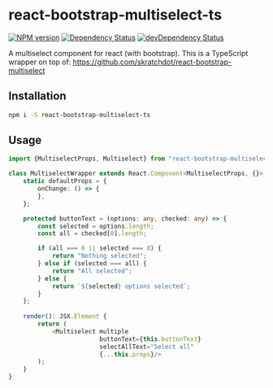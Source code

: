 # react-bootstrap-multiselect-ts
[![NPM version](https://badge.fury.io/js/react-bootstrap-multiselect-ts.svg)](http://badge.fury.io/js/react-bootstrap-multiselect-ts)
[![Dependency Status](https://david-dm.org/skratchdot/react-bootstrap-multiselect-ts.svg)](https://david-dm.org/skratchdot/react-bootstrap-multiselect-ts)
[![devDependency Status](https://david-dm.org/urakozz/react-bootstrap-multiselect-ts/dev-status.svg)](https://david-dm.org/urakozz/react-bootstrap-multiselect-ts#info=devDependencies)

A multiselect component for react (with bootstrap). This is a TypeScript wrapper on top of: https://github.com/skratchdot/react-bootstrap-multiselect

## Installation

```bash
npm i -S react-bootstrap-multiselect-ts
```

## Usage

```typescript jsx
import {MultiselectProps, Multiselect} from "react-bootstrap-multiselect-ts";

class MultiselectWrapper extends React.Component<MultiselectProps, {}> {
    static defaultProps = {
        onChange: () => {
        },
    };

    protected buttonText = (options: any, checked: any) => {
        const selected = options.length;
        const all = checked[0].length;

        if (all === 0 || selected === 0) {
            return "Nothing selected";
        } else if (selected === all) {
            return "All selected";
        } else {
            return `${selected} options selected`;
        }
    };
    
    render(): JSX.Element {
        return (
            <Multiselect multiple
                         buttonText={this.buttonText}
                         selectAllText="Select all"
                         {...this.props}/>
        );
    }
}

```
